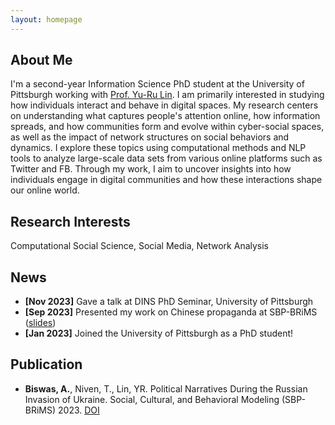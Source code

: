```yaml
---
layout: homepage
---
```


## About Me

I'm a second-year Information Science PhD student at the University of Pittsburgh working with [Prof. Yu-Ru Lin](http://www.yurulin.com/). I am primarily interested in studying how individuals interact and behave in digital spaces. My research centers on understanding what captures people's attention online, how information spreads, and how communities form and evolve within cyber-social spaces, as well as the impact of network structures on social behaviors and dynamics. I explore these topics using computational methods and NLP tools to analyze large-scale data sets from various online platforms such as Twitter and FB. Through my work, I aim to uncover insights into how individuals engage in digital communities and how these interactions shape our online world.

<!-- Prior to this, I worked as a Research Assistant at the [Third Space Research Group](https://thirdspace.toronto.edu/) at the University of Toronto under [Prof. Ishtiaque Ahmed](https://www.ishtiaque.net/) and [Prof. Shebuti Rayana](http://shebuti.com/) (SUNY Old Westbury) on Covid-19 Stigma Detection on Twitter. I also worked as a Research Assistant at the [AISys Lab](https://github.com/softsys4ai) at the University of South Carolina under [Prof. Pooyan Jamshidi](https://pooyanjamshidi.github.io/) on Causal Transfer Learning. --> 


## Research Interests

Computational Social Science, Social Media, Network Analysis

## News
- **[Nov 2023]** Gave a talk at DINS PhD Seminar, University of Pittsburgh
- **[Sep 2023]** Presented my work on Chinese propaganda at SBP-BRiMS ([slides](https://docs.google.com/presentation/d/1XNk2TvF_07_hZg5NVqkDzxOuJ7WfJOvZDoB-0C9dXyE/edit?usp=sharing))
- **[Jan 2023]** Joined the University of Pittsburgh as a PhD student!

## Publication

- **Biswas, A.**, Niven, T., Lin, YR. Political Narratives During the Russian Invasion of Ukraine. Social, Cultural, and Behavioral Modeling (SBP-BRiMS) 2023. [DOI](https://doi.org/10.1007/978-3-031-43129-6_4)

